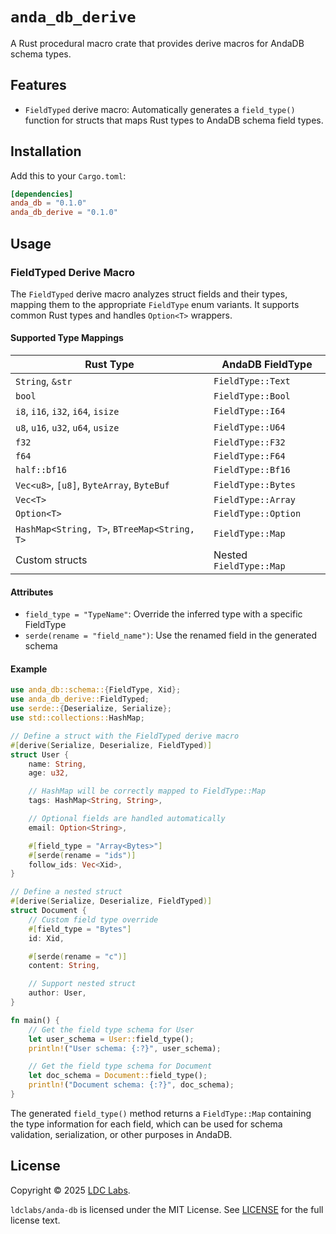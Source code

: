 # `anda_db_derive`

A Rust procedural macro crate that provides derive macros for AndaDB schema types.

## Features

- `FieldTyped` derive macro: Automatically generates a `field_type()` function for structs that maps Rust types to AndaDB schema field types.

## Installation

Add this to your `Cargo.toml`:

```toml
[dependencies]
anda_db = "0.1.0"
anda_db_derive = "0.1.0"
```

## Usage

### FieldTyped Derive Macro

The `FieldTyped` derive macro analyzes struct fields and their types, mapping them to the appropriate `FieldType` enum variants. It supports common Rust types and handles `Option<T>` wrappers.

#### Supported Type Mappings

| Rust Type                                   | AndaDB FieldType        |
| ------------------------------------------- | ----------------------- |
| `String`, `&str`                            | `FieldType::Text`       |
| `bool`                                      | `FieldType::Bool`       |
| `i8`, `i16`, `i32`, `i64`, `isize`          | `FieldType::I64`        |
| `u8`, `u16`, `u32`, `u64`, `usize`          | `FieldType::U64`        |
| `f32`                                       | `FieldType::F32`        |
| `f64`                                       | `FieldType::F64`        |
| `half::bf16`                                | `FieldType::Bf16`       |
| `Vec<u8>`, `[u8]`, `ByteArray`, `ByteBuf`   | `FieldType::Bytes`      |
| `Vec<T>`                                    | `FieldType::Array`      |
| `Option<T>`                                 | `FieldType::Option`     |
| `HashMap<String, T>`, `BTreeMap<String, T>` | `FieldType::Map`        |
| Custom structs                              | Nested `FieldType::Map` |

#### Attributes

- `field_type = "TypeName"`: Override the inferred type with a specific FieldType
- `serde(rename = "field_name")`: Use the renamed field in the generated schema

#### Example

```rust
use anda_db::schema::{FieldType, Xid};
use anda_db_derive::FieldTyped;
use serde::{Deserialize, Serialize};
use std::collections::HashMap;

// Define a struct with the FieldTyped derive macro
#[derive(Serialize, Deserialize, FieldTyped)]
struct User {
    name: String,
    age: u32,

    // HashMap will be correctly mapped to FieldType::Map
    tags: HashMap<String, String>,

    // Optional fields are handled automatically
    email: Option<String>,

    #[field_type = "Array<Bytes>"]
    #[serde(rename = "ids")]
    follow_ids: Vec<Xid>,
}

// Define a nested struct
#[derive(Serialize, Deserialize, FieldTyped)]
struct Document {
    // Custom field type override
    #[field_type = "Bytes"]
    id: Xid,

    #[serde(rename = "c")]
    content: String,

    // Support nested struct
    author: User,
}

fn main() {
    // Get the field type schema for User
    let user_schema = User::field_type();
    println!("User schema: {:?}", user_schema);

    // Get the field type schema for Document
    let doc_schema = Document::field_type();
    println!("Document schema: {:?}", doc_schema);
}
```

The generated `field_type()` method returns a `FieldType::Map` containing the type information for each field, which can be used for schema validation, serialization, or other purposes in AndaDB.

## License
Copyright © 2025 [LDC Labs](https://github.com/ldclabs).

`ldclabs/anda-db` is licensed under the MIT License. See [LICENSE](../../LICENSE) for the full license text.
